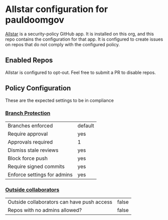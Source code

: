 # Allstar configuration for pauldoomgov

[Allstar](https://github.com/pauldoomgov/.allstar) is a security-policy GitHub app. It is
installed on this org, and this repo contains the configuration for that app. It
is configured to create issues on repos that do not comply with the configured
policy.

## Enabled Repos

Allstar is configured to opt-out. Feel free to submit a PR to disable repos.

## Policy Configuration

These are the expected settings to be in compliance

### [Branch Protection](branch_protection.yaml)

| | |
| - | - |
| Branches enforced | default |
| Require approval | yes |
| Approvals required | 1 |
| Dismiss stale reviews | yes |
| Block force push | yes |
| Require signed commits | yes |
| Enforce settings for admins | yes |

### [Outside collaborators](outside.yaml)

| | |
| - | - |
| Outside collaborators can have push access | false |
| Repos with no admins allowed? | false |
